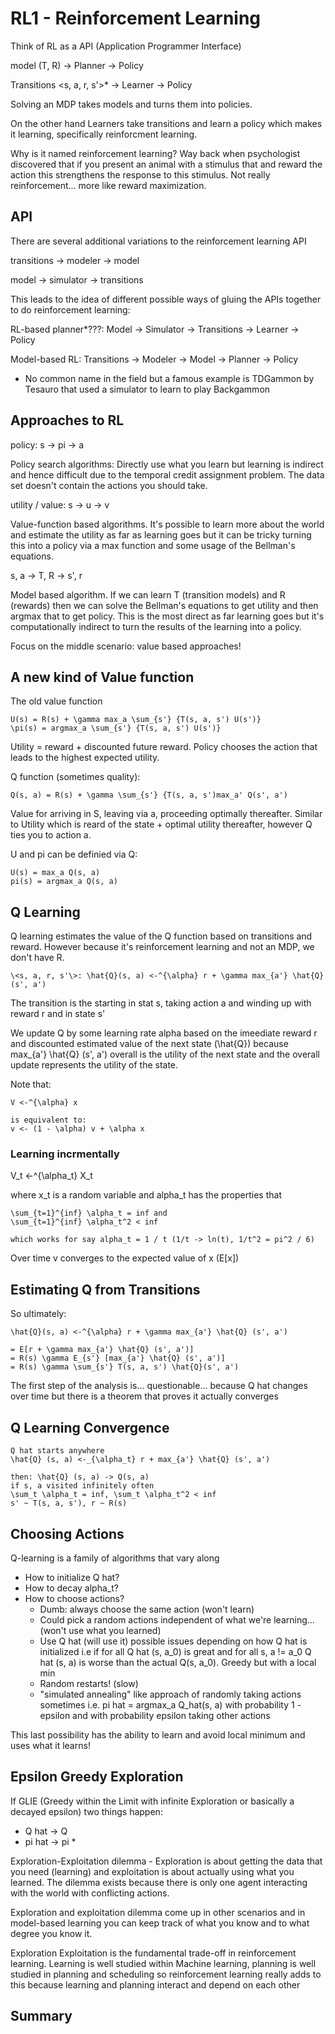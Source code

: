 # RL1 - Reinforcement Learning

Think of RL as a API (Application Programmer Interface)

model (T, R) -> Planner -> Policy

Transitions \<s, a, r, s'>* -> Learner -> Policy

Solving an MDP takes models and turns them into policies.

On the other hand Learners take transitions and learn a policy which makes it learning, specifically reinforcment learning.

Why is it named reinforcement learning? Way back when psychologist discovered that if you present an animal with a stimulus that and reward the action this strengthens the response to this stimulus. Not really reinforcement... more like reward maximization.

## API

There are several additional variations to the reinforcement learning API

transitions -> modeler -> model

model -> simulator -> transitions

This leads to the idea of different possible ways of gluing the APIs together to do reinforcement learning:

RL-based planner*???: Model -> Simulator -> Transitions -> Learner -> Policy

Model-based RL: Transitions -> Modeler -> Model -> Planner -> Policy

* No common name in the field but a famous example is TDGammon by Tesauro that used a simulator to learn to play Backgammon

## Approaches to RL

policy: s -> pi -> a

Policy search algorithms: Directly use what you learn but learning is indirect and hence difficult due to the temporal credit assignment problem. The data set doesn't contain the actions you should take.

utility / value: s -> u -> v

Value-function based algorithms. It's possible to learn more about the world and estimate the utility as far as learning goes but it can be tricky turning this into a policy via a max function and some usage of the Bellman's equations.

s, a -> T, R -> s', r

Model based algorithm. If we can learn T (transition models) and R (rewards) then we can solve the Bellman's equations to get utility and then argmax that to get policy. This is the most direct as far learning goes but it's computationally indirect to turn the results of the learning into a policy.

Focus on the middle scenario: value based approaches!

## A new kind of Value function

The old value function

```
U(s) = R(s) + \gamma max_a \sum_{s'} {T(s, a, s') U(s')}
\pi(s) = argmax_a \sum_{s'} {T(s, a, s') U(s')}
```

Utility = reward + discounted future reward. Policy chooses the action that leads to the highest expected utility.

Q function (sometimes quality):

```
Q(s, a) = R(s) + \gamma \sum_{s'} {T(s, a, s')max_a' Q(s', a')
```

Value for arriving in S, leaving via a, proceeding optimally thereafter. Similar to Utility which is reard of the state + optimal utility thereafter, however Q ties you to action a.

U and pi can be definied via Q:

```
U(s) = max_a Q(s, a)
pi(s) = argmax_a Q(s, a)
```

## Q Learning

Q learning estimates the value of the Q function based on transitions and reward. However because it's reinforcement learning and not an MDP, we don't have R.

```
\<s, a, r, s'\>: \hat{Q}(s, a) <-^{\alpha} r + \gamma max_{a'} \hat{Q} (s', a')
```

The transition is the starting in stat s, taking action a and winding up with reward r and in state s'

We update Q by some learning rate alpha based on the imeediate reward r and discounted estimated value of the next state (\hat{Q}) because max_{a'} \hat{Q} (s', a') overall is the utility of the next state and the overall update represents the utility of the state.

Note that:

```
V <-^{\alpha} x

is equivalent to:
v <- (1 - \alpha) v + \alpha x
```

### Learning incrmentally

V_t <-^{\alpha_t} X_t

where x_t is a random variable and alpha_t has the properties that

```
\sum_{t=1}^{inf} \alpha_t = inf and
\sum_{t=1}^{inf} \alpha_t^2 < inf

which works for say alpha_t = 1 / t (1/t -> ln(t), 1/t^2 = pi^2 / 6)
```

Over time v converges to the expected value of x (E[x])

## Estimating Q from Transitions

So ultimately:

```
\hat{Q}(s, a) <-^{\alpha} r + \gamma max_{a'} \hat{Q} (s', a')

= E[r + \gamma max_{a'} \hat{Q} (s', a')]
= R(s) \gamma E_{s'} [max_{a'} \hat{Q} (s', a')]
= R(s) \gamma \sum_{s'} T(s, a, s') \hat{Q}(s', a')
```

The first step of the analysis is... questionable... because Q hat changes over time but there is a theorem that proves it actually converges

## Q Learning Convergence

```
Q hat starts anywhere
\hat{Q} (s, a) <-_{\alpha_t} r + max_{a'} \hat{Q} (s', a')

then: \hat{Q} (s, a) -> Q(s, a)
if s, a visited infinitely often
\sum_t \alpha_t = inf, \sum_t \alpha_t^2 < inf
s' ~ T(s, a, s'), r ~ R(s)
```

## Choosing Actions

Q-learning is a family of algorithms that vary along
- How to initialize Q hat?
- How to decay alpha_t?
- How to choose actions?
    - Dumb: always choose the same action (won't learn)
    - Could pick a random actions independent of what we're learning... (won't use what you learned)
    - Use Q hat (will use it) possible issues depending on how Q hat is initialized i.e if for all Q hat (s, a_0) is great and for all s, a != a_0 Q hat (s, a) is worse than the actual Q(s, a_0). Greedy but with a local min
    - Random restarts! (slow)
    - "simulated annealing" like approach of randomly taking actions sometimes i.e. pi hat = argmax_a Q_hat(s, a) with probability 1 - epsilon and with probability epsilon taking other actions

This last possibility has the ability to learn and avoid local minimum and uses what it learns!

## Epsilon Greedy Exploration

If GLIE (Greedy within the Limit with infinite Exploration or basically a decayed epsilon) two things happen:

- Q hat -> Q
- pi hat -> pi *

Exploration-Exploitation dilemma - Exploration is about getting the data that you need (learning) and exploitation is about actually using what you learned. The dilemma exists because there is only one agent interacting with the world with conflicting actions.

Exploration and exploitation dilemma come up in other scenarios and in model-based learning you can keep track of what you know and to what degree you know it.

Exploration Exploitation is the fundamental trade-off in reinforcement learning. Learning is well studied within Machine learning, planning is well studied in planning and scheduling so reinforcement learning really adds to this because learning and planning interact and depend on each other

## Summary


